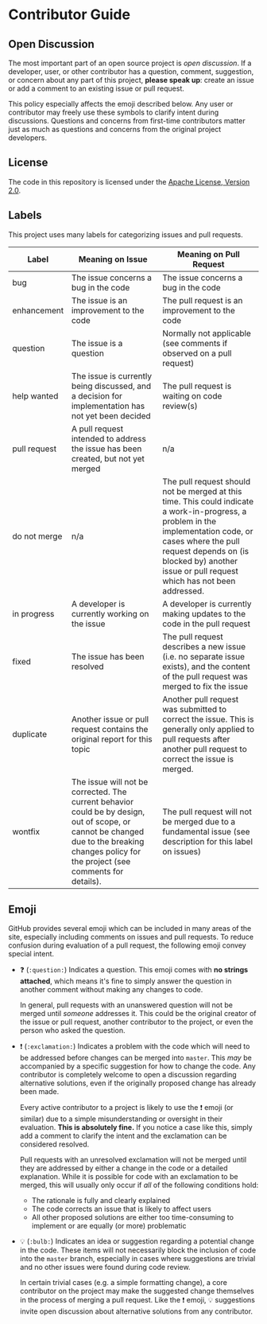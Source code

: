 # Contributor Guide

## Open Discussion

The most important part of an open source project is *open discussion*. If a developer, user, or other contributor has
a question, comment, suggestion, or concern about any part of this project, **please speak up**: create an issue or add
a comment to an existing issue or pull request.

This policy especially affects the emoji described below. Any user or contributor may freely use these symbols to
clarify intent during discussions. Questions and concerns from first-time contributors matter just as much as questions
and concerns from the original project developers.

## License

The code in this repository is licensed under the [Apache License, Version 2.0](LICENSE.md).

## Labels

This project uses many labels for categorizing issues and pull requests.

| Label | Meaning on Issue | Meaning on Pull Request |
| --- | --- | --- |
| bug | The issue concerns a bug in the code | The issue concerns a bug in the code |
| enhancement | The issue is an improvement to the code | The pull request is an improvement to the code |
| question | The issue is a question | Normally not applicable (see comments if observed on a pull request) |
| help wanted | The issue is currently being discussed, and a decision for implementation has not yet been decided | The pull request is waiting on code review(s) |
| pull request | A pull request intended to address the issue has been created, but not yet merged | n/a |
| do not merge | n/a | The pull request should not be merged at this time. This could indicate a work-in-progress, a problem in the implementation code, or cases where the pull request depends on (is blocked by) another issue or pull request which has not been addressed. |
| in progress | A developer is currently working on the issue | A developer is currently making updates to the code in the pull request |
| fixed | The issue has been resolved | The pull request describes a new issue (i.e. no separate issue exists), and the content of the pull request was merged to fix the issue |
| duplicate | Another issue or pull request contains the original report for this topic | Another pull request was submitted to correct the issue. This is generally only applied to pull requests after another pull request to correct the issue is merged. |
| wontfix | The issue will not be corrected. The current behavior could be by design, out of scope, or cannot be changed due to the breaking changes policy for the project (see comments for details). | The pull request will not be merged due to a fundamental issue (see description for this label on issues) |

## Emoji

GitHub provides several emoji which can be included in many areas of the site, especially including comments on issues
and pull requests. To reduce confusion during evaluation of a pull request, the following emoji convey special intent.

* :question: (`:question:`) Indicates a question. This emoji comes with **no strings attached**, which means it's fine
  to simply answer the question in another comment without making any changes to code.

  In general, pull requests with an unanswered question will not be merged until *someone* addresses it. This could be
  the original creator of the issue or pull request, another contributor to the project, or even the person who asked
  the question.

* :exclamation: (`:exclamation:`) Indicates a problem with the code which will need to be addressed before changes can
  be merged into `master`. This *may* be accompanied by a specific suggestion for how to change the code. Any
  contributor is completely welcome to open a discussion regarding alternative solutions, even if the originally
  proposed change has already been made.

  Every active contributor to a project is likely to use the :exclamation: emoji (or similar) due to a simple
  misunderstanding or oversight in their evaluation. **This is absolutely fine.** If you notice a case like this, simply
  add a comment to clarify the intent and the exclamation can be considered resolved.

  Pull requests with an unresolved exclamation will not be merged until they are addressed by either a change in the
  code or a detailed explanation. While it is possible for code with an exclamation to be merged, this will usually only
  occur if *all* of the following conditions hold:

    * The rationale is fully and clearly explained
    * The code corrects an issue that is likely to affect users
    * All other proposed solutions are either too time-consuming to implement or are equally (or more) problematic

* :bulb: (`:bulb:`) Indicates an idea or suggestion regarding a potential change in the code. These items will not
  necessarily block the inclusion of code into the `master` branch, especially in cases where suggestions are trivial
  and no other issues were found during code review.

  In certain trivial cases (e.g. a simple formatting change), a core contributor on the project may make the suggested
  change themselves in the process of merging a pull request. Like the :exclamation: emoji, :bulb: suggestions invite
  open discussion about alternative solutions from any contributor.
